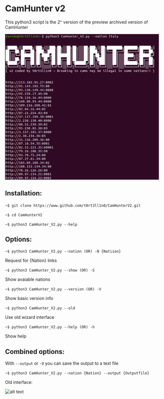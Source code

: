 # CamHunter v2
This python3 script is the 2^ version of the preview archived version of CamHunter

![alt text](pics/CamHunterV2.png "Title")

## Installation:

````~$ git clone https://www.github.com/t0rt3ll1n0/CamHunterV2.git````

````~$ cd CamHunterV2````

````~$ python3 CamHunter_V2.py --help````

## Options:

````~$ python3 CamHunter_V2.py --nation (OR) -N {Natiion}````

Request for {Nation} links


````~$ python3 CamHunter_V2.py --show (OR) -S````

Show avaiable nations


````~$ python3 CamHunter_V2.py --version (OR) -V````

Show basic version info


````~$ python3 CamHunter_V2.py --old````

Use old wizard interface

````~$ python3 CamHunter_V2.py --help (OR) -h````

Show help

## Combined options:
With ````--output```` or ````-O```` you can save the output to a text file

````~$ python3 CamHunter_V2.py --nation {Nation} --output {Outputfile}````

Old interface:

![alt text](pics/CamHunter.png "Title")
